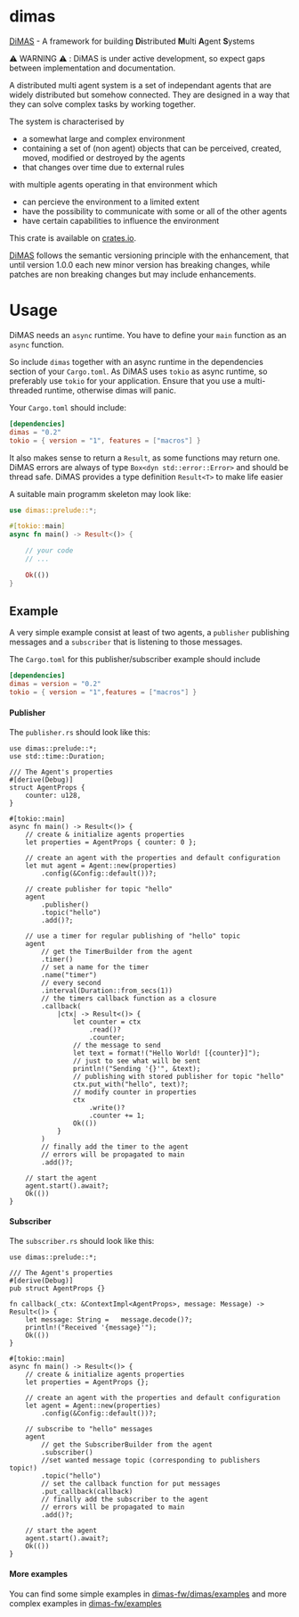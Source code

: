 # dimas

[DiMAS](https://github.com/dimas-fw/dimas/tree/main/dimas) - A framework for building **Di**stributed **M**ulti **A**gent **S**ystems

⚠️ WARNING ⚠️ : DiMAS is under active development, so expect gaps between implementation and documentation.

A distributed multi agent system is a set of independant agents that are widely distributed but somehow connected.
They are designed in a way that they can solve complex tasks by working together.

The system is characterised by
- a somewhat large and complex environment
- containing a set of (non agent) objects that can be perceived, created, moved, modified or destroyed by the agents
- that changes over time due to external rules

with multiple agents operating in that environment which
- can percieve the environment to a limited extent
- have the possibility to communicate with some or all of the other agents
- have certain capabilities to influence the environment


This crate is available on [crates.io](https://crates.io/crates/dimas).

[DiMAS](https://github.com/dimas-fw/dimas/tree/main/dimas) follows the semantic versioning principle with the enhancement,
that until version 1.0.0 each new minor version has breaking changes, while patches are non breaking changes but may include enhancements.

# Usage

DiMAS needs an `async` runtime. You have to define your `main` function as an `async` function.

So include `dimas` together with an async runtime in the dependencies section of your `Cargo.toml`.
As DiMAS uses `tokio` as async runtime, so preferably use `tokio` for your application. 
Ensure that you use a multi-threaded runtime, otherwise dimas will panic.

Your `Cargo.toml` should include:

```toml
[dependencies]
dimas = "0.2"
tokio = { version = "1", features = ["macros"] }
```

It also makes sense to return a `Result`, as some functions may return one.
DiMAS errors are always of type `Box<dyn std::error::Error>` and should be thread safe. 
DiMAS provides a type definition `Result<T>` to make life easier

A suitable main programm skeleton may look like:

```rust
use dimas::prelude::*;

#[tokio::main]
async fn main() -> Result<()> {

	// your code
	// ...

	Ok(())
}
```

## Example

A very simple example consist at least of two agents, a `publisher` publishing messages 
and a `subscriber` that is listening to those messages.

The `Cargo.toml` for this publisher/subscriber example should include

```toml
[dependencies]
dimas = version = "0.2"
tokio = { version = "1",features = ["macros"] }
```

#### Publisher

The `publisher.rs` should look like this:

```rust,no_run
use dimas::prelude::*;
use std::time::Duration;

/// The Agent's properties
#[derive(Debug)]
struct AgentProps {
	counter: u128,
}

#[tokio::main]
async fn main() -> Result<()> {
	// create & initialize agents properties
	let properties = AgentProps { counter: 0 };

	// create an agent with the properties and default configuration
	let mut agent = Agent::new(properties)
		.config(&Config::default())?;

	// create publisher for topic "hello"
	agent
		.publisher()
		.topic("hello")
		.add()?;

	// use a timer for regular publishing of "hello" topic
	agent
		// get the TimerBuilder from the agent
		.timer()
		// set a name for the timer
		.name("timer")
		// every second
		.interval(Duration::from_secs(1))
		// the timers callback function as a closure
		.callback(
			|ctx| -> Result<()> {
				let counter = ctx
					.read()?
					.counter;
				// the message to send
				let text = format!("Hello World! [{counter}]");
				// just to see what will be sent
				println!("Sending '{}'", &text);
				// publishing with stored publisher for topic "hello"
				ctx.put_with("hello", text)?;
				// modify counter in properties
				ctx
					.write()?
					.counter += 1;
				Ok(())
			}
		)
		// finally add the timer to the agent
		// errors will be propagated to main
		.add()?;

	// start the agent
	agent.start().await?;
	Ok(())
}
```

#### Subscriber

The `subscriber.rs` should look like this:

```rust,no_run
use dimas::prelude::*;

/// The Agent's properties
#[derive(Debug)]
pub struct AgentProps {}

fn callback(_ctx: &ContextImpl<AgentProps>, message: Message) -> Result<()> {
	let message: String =	message.decode()?;
	println!("Received '{message}'");
	Ok(())
}

#[tokio::main]
async fn main() -> Result<()> {
	// create & initialize agents properties
	let properties = AgentProps {};

	// create an agent with the properties and default configuration
	let agent = Agent::new(properties)
		.config(&Config::default())?;

	// subscribe to "hello" messages
	agent
		// get the SubscriberBuilder from the agent
		.subscriber()
    	//set wanted message topic (corresponding to publishers topic!)
		.topic("hello")
    	// set the callback function for put messages
		.put_callback(callback)
    	// finally add the subscriber to the agent
    	// errors will be propagated to main
		.add()?;

	// start the agent
	agent.start().await?;
	Ok(())
}
```

#### More examples
You can find some simple examples in [dimas-fw/dimas/examples](https://github.com/dimas-fw/dimas/blob/main/examples/README.md)
and more complex examples in [dimas-fw/examples](https://github.com/dimas-fw/examples/blob/main/README.md)
